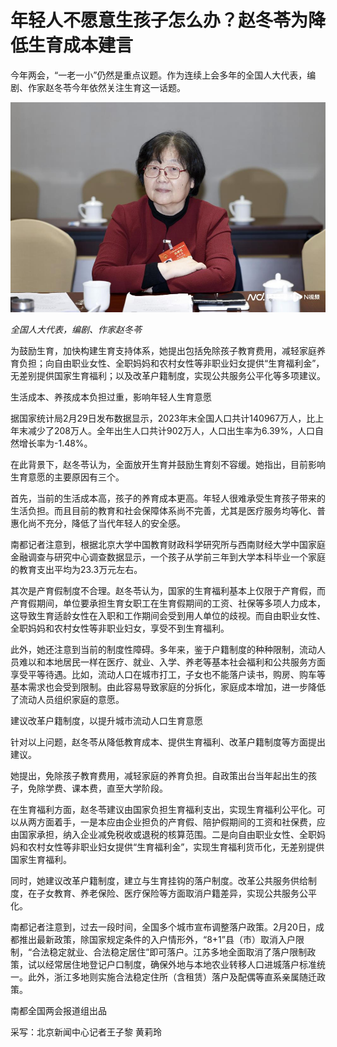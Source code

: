 # 年轻人不愿意生孩子怎么办？赵冬苓为降低生育成本建言

今年两会，“一老一小”仍然是重点议题。作为连续上会多年的全国人大代表，编剧、作家赵冬苓今年依然关注生育这一话题。

![3fb34c192de09cbd943b42acf281fb1a.jpg](https://raw.githubusercontent.com/qqhsx/qqnews_image/main/2024/03/09/年轻人不愿意生孩子怎么办？赵冬苓为降低生育成本建言/3fb34c192de09cbd943b42acf281fb1a.jpg)

_全国人大代表，编剧、作家赵冬苓_

为鼓励生育，加快构建生育支持体系，她提出包括免除孩子教育费用，减轻家庭养育负担；向自由职业女性、全职妈妈和农村女性等非职业妇女提供“生育福利金”，无差别提供国家生育福利；以及改革户籍制度，实现公共服务公平化等多项建议。

生活成本、养孩成本负担过重，影响年轻人生育意愿

据国家统计局2月29日发布数据显示，2023年末全国人口共计140967万人，比上年末减少了208万人。全年出生人口共计902万人，人口出生率为6.39%，人口自然增长率为-1.48%。

在此背景下，赵冬苓认为，全面放开生育并鼓励生育刻不容缓。她指出，目前影响生育意愿的主要原因有三个。

首先，当前的生活成本高，孩子的养育成本更高。年轻人很难承受生育孩子带来的生活负担。而且目前的教育和社会保障体系尚不完善，尤其是医疗服务均等化、普惠化尚不充分，降低了当代年轻人的安全感。

南都记者注意到，根据北京大学中国教育财政科学研究所与西南财经大学中国家庭金融调查与研究中心调查数据显示，一个孩子从学前三年到大学本科毕业一个家庭的教育支出平均为23.3万元左右。

其次是产育假制度不合理。赵冬苓认为，国家的生育福利基本上仅限于产育假，而产育假期间，单位要承担生育女职工在生育假期间的工资、社保等多项人力成本，这导致生育适龄女性在入职和工作期间会受到用人单位的歧视。而自由职业女性、全职妈妈和农村女性等非职业妇女，享受不到生育福利。

此外，她还注意到当前的制度性障碍。多年来，鉴于户籍制度的种种限制，流动人员难以和本地居民一样在医疗、就业、入学、养老等基本社会福利和公共服务方面享受平等待遇。比如，流动人口在城市打工，子女也不能落户读书，购房、购车等基本需求也会受到限制。由此容易导致家庭的分拆化，家庭成本增加，进一步降低了流动人员组织家庭的意愿。

建议改革户籍制度，以提升城市流动人口生育意愿

针对以上问题，赵冬苓从降低教育成本、提供生育福利、改革户籍制度等方面提出建议。

她提出，免除孩子教育费用，减轻家庭的养育负担。自政策出台当年起出生的孩子，免除学费、课本费，直至大学阶段。

在生育福利方面，赵冬苓建议由国家负担生育福利支出，实现生育福利公平化。可以从两方面着手，一是本应由企业担负的产育假、陪护假期间的工资和社保费，应由国家承担，纳入企业减免税收或退税的核算范围。二是向自由职业女性、全职妈妈和农村女性等非职业妇女提供“生育福利金”，实现生育福利货币化，无差别提供国家生育福利。

同时，她建议改革户籍制度，建立与生育挂钩的落户制度。改革公共服务供给制度，在子女教育、养老保险、医疗保险等方面取消户籍差异，实现公共服务公平化。

南都记者注意到，过去一段时间，全国多个城市宣布调整落户政策。2月20日，成都推出最新政策，除国家规定条件的入户情形外，“8+1”县（市）取消入户限制，“合法稳定就业、合法稳定居住”即可落户。江苏多地全面取消了落户限制政策，试以经常居住地登记户口制度，确保外地与本地农业转移人口进城落户标准统一。此外，浙江多地则实施合法稳定住所（含租赁）落户及配偶等直系亲属随迁政策。

南都全国两会报道组出品

采写：北京新闻中心记者王子黎 黄莉玲

